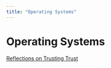 ```yaml
---
title: "Operating Systems"
---
```


# Operating Systems

[Reflections on Trusting Trust](./reflections-on-trusting-trust.md)

